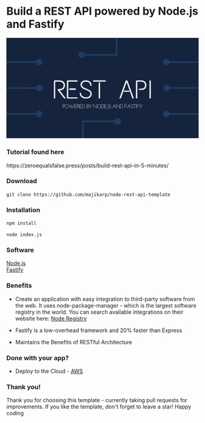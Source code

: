 # Build a REST API powered by Node.js and Fastify
![Alt text](REST.png)

<h3>Tutorial found here</h3>
https://zeroequalsfalse.press/posts/build-rest-api-in-5-minutes/

<h3>Download</h3>

```
git clone https://github.com/majikarp/node-rest-api-template
```

<h3>Installation</h3>

```
npm install
```

```
node index.js
```

<h3>Software</h3>

[Node.js](https://nodejs.org/en/)<br>
[Fastify](https://fastify.io/)<br>

<h3>Benefits</h3>

- Create an application with easy integration to third-party software from the web.
It uses node-package-manager - which is the largest software registry in the world.
You can search available integrations on their website here:
[Node Registry](https://www.npmjs.com/)

- Fastify is a low-overhead framework and 20% faster than Express

- Maintains the Benefits of RESTful Architecture

<h3>Done with your app?</h3>

- Deploy to the Cloud - [AWS](https://aws.amazon.com/getting-started/projects/deploy-nodejs-web-app/)

<h3>Thank you!</h3>

Thank you for choosing this template - currently taking pull requests for improvements. If you like the template, don't forget to leave a star! Happy coding
